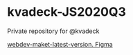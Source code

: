 # kvadeck-JS2020Q3

Private repository for @kvadeck

[webdev-maket-latest-version. Figma](https://github.com/rolling-scopes-school/tasks/blob/master/tasks/markups/level-1/webdev/webdev-latest-version.jpg)